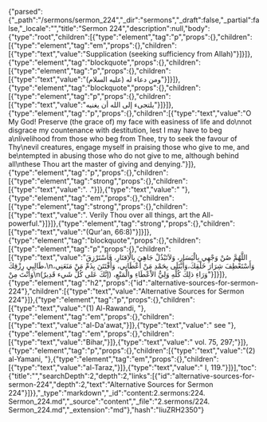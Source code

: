 {"parsed":{"_path":"/sermons/sermon_224","_dir":"sermons","_draft":false,"_partial":false,"_locale":"","title":"Sermon 224","description":null,"body":{"type":"root","children":[{"type":"element","tag":"p","props":{},"children":[{"type":"element","tag":"em","props":{},"children":[{"type":"text","value":"Supplication (seeking sufficiency from Allah)"}]}]},{"type":"element","tag":"blockquote","props":{},"children":[{"type":"element","tag":"p","props":{},"children":[{"type":"text","value":"ومن دعاء له (عليه السلام)"}]}]},{"type":"element","tag":"blockquote","props":{},"children":[{"type":"element","tag":"p","props":{},"children":[{"type":"text","value":"يلتجىء إلى الله أن يغنيه"}]}]},{"type":"element","tag":"p","props":{},"children":[{"type":"text","value":"O My God! Preserve (the grace of) my face with easiness of life and do\nnot disgrace my countenance with destitution, lest I may have to beg a\nlivelihood from those who beg from Thee, try to seek the favour of Thy\nevil creatures, engage myself in praising those who give to me, and be\ntempted in abusing those who do not give to me, although behind all\nthese Thou art the master of giving and denying."}]},{"type":"element","tag":"p","props":{},"children":[{"type":"element","tag":"strong","props":{},"children":[{"type":"text","value":". ."}]},{"type":"text","value":" "},{"type":"element","tag":"em","props":{},"children":[{"type":"element","tag":"strong","props":{},"children":[{"type":"text","value":". Verily Thou over all things, art the All-powerful."}]}]},{"type":"element","tag":"strong","props":{},"children":[{"type":"text","value":"(Qur'an, 66:8)"}]}]},{"type":"element","tag":"blockquote","props":{},"children":[{"type":"element","tag":"p","props":{},"children":[{"type":"text","value":"اللَّهُمَّ صُنْ وَجْهِي بِالْيَسَارِ، وَلاَتَبْذُلْ جَاهِيَ بِالْاِقتَارِ، فَأَسْتَرْزِقَ طَالِبِي رِزْقِكَ،\nوَأَسْتَعْطِفَ شِرَارَ خَلْقِكَ،وَأُبْتَلَى بِحَمْدِ مَنْ أَعْطَانِي، وَأُفْتَتَنَ بِذَمِّ مَنْ مَنَعَنِي، وَأَنْتَ مِنْ\nوَرَاءِ ذلِكَ كُلِّهِ وَلِيُّ الاْعْطَاءِ والْمَنْعِ، (إنَّكَ عَلى كُلِّ شَيء قَدِيرٌ)"}]}]},{"type":"element","tag":"h2","props":{"id":"alternative-sources-for-sermon-224"},"children":[{"type":"text","value":"Alternative Sources for Sermon 224"}]},{"type":"element","tag":"p","props":{},"children":[{"type":"text","value":"(1) Al-Rawandi, "},{"type":"element","tag":"em","props":{},"children":[{"type":"text","value":"al-Da'awat,"}]},{"type":"text","value":" see "},{"type":"element","tag":"em","props":{},"children":[{"type":"text","value":"Bihar,"}]},{"type":"text","value":" vol. 75, 297;"}]},{"type":"element","tag":"p","props":{},"children":[{"type":"text","value":"(2) al-Yamani, "},{"type":"element","tag":"em","props":{},"children":[{"type":"text","value":"al-Taraz,"}]},{"type":"text","value":" I, 119."}]}],"toc":{"title":"","searchDepth":2,"depth":2,"links":[{"id":"alternative-sources-for-sermon-224","depth":2,"text":"Alternative Sources for Sermon 224"}]}},"_type":"markdown","_id":"content:2.sermons:224. Sermon_224.md","_source":"content","_file":"2.sermons/224. Sermon_224.md","_extension":"md"},"hash":"IiuZRH2350"}